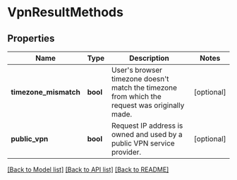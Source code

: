 # VpnResultMethods

## Properties
Name | Type | Description | Notes
------------ | ------------- | ------------- | -------------
**timezone_mismatch** | **bool** | User's browser timezone doesn't match the timezone from which the request was originally made. | [optional] 
**public_vpn** | **bool** | Request IP address is owned and used by a public VPN service provider. | [optional] 

[[Back to Model list]](../../README.md#documentation-for-models) [[Back to API list]](../../README.md#documentation-for-api-endpoints) [[Back to README]](../../README.md)

